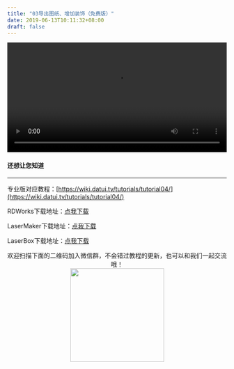 ```yaml
---
title: "03导出图纸、增加装饰（免费版）"
date: 2019-06-13T10:11:32+08:00
draft: false
---
```



<div class="video">
<video controls="controls" width="100%">
  <source type="video/mp4" src="https://makerbrush.s3.cn-north-1.amazonaws.com.cn/Tutorials/03Export_for_trial_version.mp4"></source>
</video>
</div>

#### 还想让您知道
_______________________________
专业版对应教程：[https://wiki.datui.tv/tutorials/tutorial04/](https://wiki.datui.tv/tutorials/tutorial04/)

RDWorks下载地址：[点我下载](https://makerbrush.s3.cn-north-1.amazonaws.com.cn/RDWorksv8.zip)

LaserMaker下载地址：[点我下载](http://www.thunderlaser.cn/upload/download/LaserMaker.zip)

LaserBox下载地址：[点我下载](http://laserbox.oss-cn-shenzhen.aliyuncs.com/software/win/laserbox-v0.2.4.exe)



<center>欢迎扫描下面的二维码加入微信群，不会错过教程的更新，也可以和我们一起交流哦！</center >

<center><img src="../../img/WechatIMG1189.jpeg" style="width: 215px; margin: unset;"/></center >